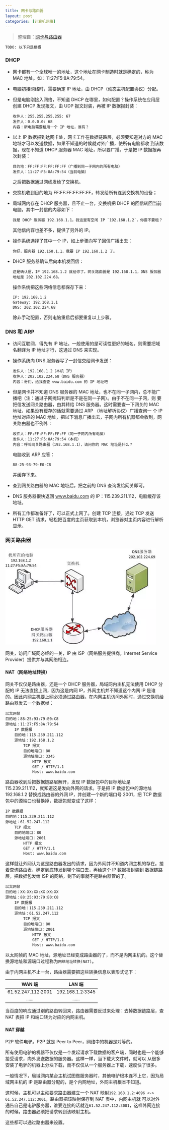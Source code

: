```yaml
---
title: 网卡与路由器
layout: post
categories: [计算机网络]
---
```


> 整理自：[网卡与路由器](https://yq.aliyun.com/articles/639962?spm=a2c4e.11163080.searchblog.73.628c2ec1rWwsIi)

```
TODO: 以下只是梗概
```

### DHCP

*   网卡都有一个全球唯一的地址，这个地址在网卡制造时就是确定的，称为 MAC 地址。如：11:27:F5:8A:79:54。

*   电脑初接网络时，需要确定 IP 地址，由 DHCP（动态主机配置协议）分配。

*   但是电脑刚接入网络，不知道 DHCP 在哪里，如何配置？操作系统在应用层创建 DHCP 发现报文，由 UDP 报文封装，再被 IP 数据报封装：

    ```
    收件人：255.255.255.255: 67
    发件人：0.0.0.0: 68
    内容：新电脑需要租用一个 IP 地址，谁有？
    ```
    
*   以上 IP 数据报到达网卡处，网卡工作在数据链路层，必须要知道对方的 MAC 地址才可以发送数据，如果不知道的时候就对外广播，使所有电脑都收
    到该数据，现在不知道 DHCP 服务器 MAC 地址，所以要广播。于是把 IP 数据报再次封装：
    
    ```
    目的地：FF:FF:FF:FF:FF:FF（广播到同一子网内的所有电脑）
    发件人：11:27:F5:8A:79:54（当前电脑）
    ```
    
    之后把数据通过网线发给了交换机。
    
*   交换机收到目的地为 FF:FF:FF:FF:FF:FF，转发给所有连到交换机的设备；

*   局域网内存在 DHCP 服务器，且不止一台，交换机把 DHCP 的回信转回当前电脑，其中一封信的内容如下：

    ```
    我是 DHCP 服务器 192.168.1.1，我这里有空闲 IP `192.168.1.2`，你要不要租？
    ```
    
    其他信内容也差不多，提供了另外的 IP。
    
*   操作系统选择了其中一个 IP，如上步骤向写了回信广播出去：

    ```
    你好，服务器 192.168.1.1，我要 IP 192.168.1.2 了。
    ``` 
    
*   DHCP 服务器确认后向本机发回信：
    
    ```
    这是确认信，IP 192.168.1.2 就给你了。网关路由器是 192.168.1.1，DNS 服务器地址是 202.102.224.68。
    ```
    
    操作系统把这些网络信息都保存下来：
    
    ```
    IP: 192.168.1.2
    Gateway: 192.168.1.1
    DNS: 202.102.224.68
    ```
    
    除非手动配置，否则电脑重启后都要重复以上步骤。
    
### DNS 和 ARP

*   访问互联网，得先有 IP 地址。一般使用的是可读性更好的域名，则需要把域名翻译为 IP 地址才行，这通过 DNS 来实现。

*   操作系统向 DNS 服务器写了一封信交给网卡发送：

    ```
    发件人：192.168.1.2（本机 IP）
    收件人：202.102.224.68（DNS 服务器）
    内容：哥们，给我查查 www.baidu.com 的 IP 地址吧 
    ```
    
*   但是网卡并不知道 DNS 服务器的 MAC 地址，也不在同一子网内，总不能广播吧（注：通过子网掩码判断是不是在同一子网）。由于不在同一子网，则
    要把信发送网关路由器，由其转给 DNS 服务器。这时需要查一下网关的 MAC 地址，如果没有缓存的话就需要通过 ARP （地址解析协议）广播查询一
    个 IP 地址对应的 MAC 地址，把以下消息广播出去，子网内所有机器都会收到，网关路由器也不例外：
    
    ```
    收件人：FF:FF:FF:FF:FF:FF（同一子网内所有电脑）
    发件人：11:27:F5:8A:79:54（本机）
    内容：呼叫网关路由器（192.168.1.1），请问你的 MAC 地址是什么？
    ```
  
    电脑收到 ARP 应答：
    
    ```
    88-25-93-79-E0-C8
    ```
    
    并缓存下来。
    
*   查到网关路由器的 MAC 地址后，把之前的 DNS 查询发给网关即可。

*   DNS 服务器很快返回 www.baidu.com 的 IP：115.239.211.112，电脑缓存该地址。

*   所有工作都准备好了，可以正式上网了。创建 TCP 连接，通过 TCP 发送 HTTP GET 请求，轻松把百度的主页获取到本机，浏览器对主页内容进行解析显示。

### 网关路由器

![router](/assets/images/20190322/702782-20161124211853971-1665299045.png)

网关，访问广域网必经的一关，IP 由 ISP（网络服务提供商，Internet Service Provider）提供并与其网络相连。

#### NAT（网络地址转换）

网关不仅仅是路由器，还是一个 DHCP 服务器，局域网内主机无法使用 DHCP 分配的 IP 无法直接上网，因为这是内网 IP，外网主机并不知道这个内网
IP 是谁的。因此内网主机要上网必须通过路由器。在内网主机访问外网时，通过交换机给路由器发去一个数据帧：

```
以太网帧
目的地：88:25:93:79:E0:C8
源地址：11:27:F5:8A:79:54
    IP 数据报
    目的地：115.239.211.112
    源地址：192.168.1.2
        TCP 报文
        目的地端口：80
        源地址端口：3345
            HTTP 报文
            GET / HTTP/1.1
            Host: www.baidu.com
```

路由器收到后把数据链路层解开，发现 IP 数据包中的目标地址是 115.239.211.112，就知道这是发向外网的请求。于是把 IP 数据包中的源地址
192.168.1.2 替换成路由器的外网 IP，并创建一个新的端口号 2001，把 TCP 数据包中的源端口也替换掉，数据包就变成了这样：

```
IP 数据报
目的地：115.239.211.112
源地址：61.52.247.112
    TCP 报文
    目的地端口：80
    源地址端口：2001
        HTTP 报文
        GET / HTTP/1.1
        Host: www.baidu.com
```

这样就让外网认为这是路由器发出的请求，因为外网并不知道内网主机的存在。接着查询路由表，确定到底转发到哪个端口去，再给这个 IP 数据报封装到
数据链路层，把数据包发给 ISP 的网络，剩下的事就不是路由器管的了。

```
以太网帧
目的地：XX:XX:XX:XX:XX:XX
源地址：88:25:93:79:E0:C8
    IP 数据报
    目的地：115.239.211.112
    源地址：61.52.247.112
        TCP 报文
        目的地端口：80
        源地址端口：2001
            HTTP 报文
            GET / HTTP/1.1
            Host: www.baidu.com
```

以太网帧的 MAC 地址，源地址已经变成路由器的了，而不是内网主机的。这个替换源地址和源端口过程称为`网络地址转换(NAT)`。

由于内网主机不止一台，路由器需要把这些转换信息以表形式记下：

| WAN 端 | LAN 端 |
| :--: | :--: |
| 61.52.247.112:2001 | 192.168.1.2:3345 |
| ...... | ...... |

当百度的响应通过别的路由转回来，路由器需要反过来处理：去掉数据链路层，查 NAT 表把 IP 和端口转为对应的内网主机。

#### NAT 穿越

P2P 软件电驴。P2P 就是 Peer to Peer，网络中的机器是对等的。

所有使用电驴的机器不仅仅是一个发起请求下载数据的客户端，同时也是一个能够接受请求，向外发送数据的服务器。这样一样，当下载大文件时，就可以
从很多安装了电驴的机器上分块下载，而不仅仅从一个服务器上下载，速度快了很多。

一般情况下，局域网内某台主机试图做服务器时，其他电驴根本连不上它，因为局域网主机的 IP 是路由器分配的，是个内网地址，外网主机根本不知道。

这时候，主机可以主动要求路由器建立一个 NAT 映射`192.168.1.2:4096 <-> 61.52.247.112:3001`，路由器把该映射保存到 NAT 表中，内网主机就
可以对外通告自己是电驴服务器，谁要连接的话就连`61.52.247.112:3001`，这样外网连接的时候，路由器必须把请求转到该映射主机。

这些都可以通过路由器来设置。